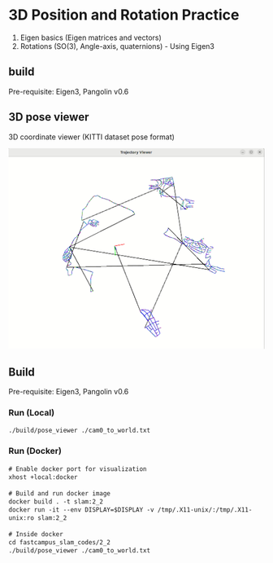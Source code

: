 # 3D Position and Rotation Practice 
1. Eigen basics (Eigen matrices and vectors)
2. Rotations (SO(3), Angle-axis, quaternions) - Using Eigen3


## build 

Pre-requisite: Eigen3, Pangolin v0.6


## 3D pose viewer
3D coordinate viewer (KITTI dataset pose format)

![](./3d_pose_viewer.gif)


## Build 
Pre-requisite: Eigen3, Pangolin v0.6

### Run (Local)

```
./build/pose_viewer ./cam0_to_world.txt
```


### Run (Docker)

```
# Enable docker port for visualization
xhost +local:docker

# Build and run docker image
docker build . -t slam:2_2
docker run -it --env DISPLAY=$DISPLAY -v /tmp/.X11-unix/:/tmp/.X11-unix:ro slam:2_2

# Inside docker
cd fastcampus_slam_codes/2_2
./build/pose_viewer ./cam0_to_world.txt
```

